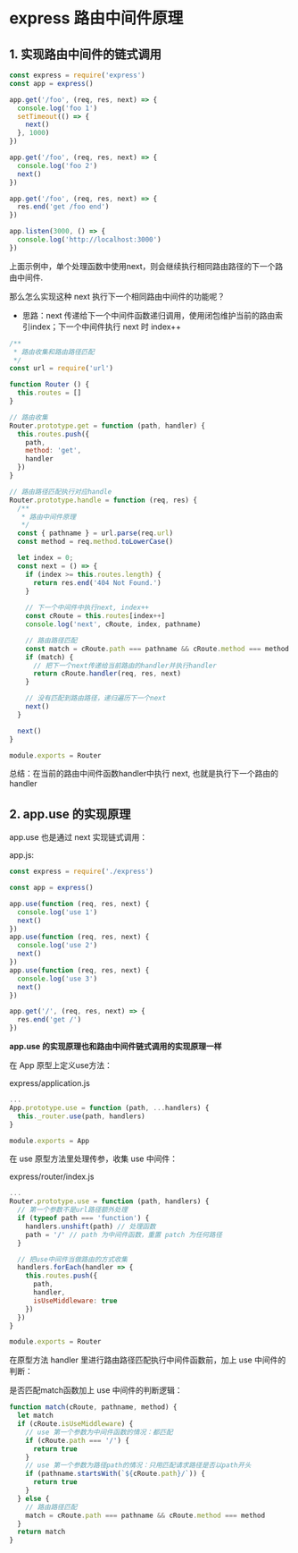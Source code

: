# express 路由中间件原理

## 1. 实现路由中间件的链式调用

```js
const express = require('express')
const app = express()

app.get('/foo', (req, res, next) => {
  console.log('foo 1')
  setTimeout(() => {
    next()
  }, 1000)
})

app.get('/foo', (req, res, next) => {
  console.log('foo 2')
  next()
})

app.get('/foo', (req, res, next) => {
  res.end('get /foo end')
})

app.listen(3000, () => {
  console.log('http://localhost:3000')
})
```

上面示例中，单个处理函数中使用next，则会继续执行相同路由路径的下一个路由中间件.

那么怎么实现这种 next 执行下一个相同路由中间件的功能呢？

* 思路：next 传递给下一个中间件函数递归调用，使用闭包维护当前的路由索引index；下一个中间件执行 next 时 index++

```js
/**
 * 路由收集和路由路径匹配
 */
const url = require('url')

function Router () {
  this.routes = []
}

// 路由收集
Router.prototype.get = function (path, handler) {
  this.routes.push({
    path,
    method: 'get',
    handler
  })
}

// 路由路径匹配执行对应handle
Router.prototype.handle = function (req, res) {
  /**
   * 路由中间件原理
   */
  const { pathname } = url.parse(req.url)
  const method = req.method.toLowerCase()

  let index = 0;
  const next = () => {
    if (index >= this.routes.length) {
      return res.end('404 Not Found.')
    }
    
    // 下一个中间件中执行next, index++ 
    const cRoute = this.routes[index++]
    console.log('next', cRoute, index, pathname)

    // 路由路径匹配
    const match = cRoute.path === pathname && cRoute.method === method
    if (match) {
      // 把下一个next传递给当前路由的handler并执行handler
      return cRoute.handler(req, res, next)
    }

    // 没有匹配到路由路径，递归遍历下一个next
    next()
  }

  next()
}

module.exports = Router

```

总结：在当前的路由中间件函数handler中执行 next, 也就是执行下一个路由的handler

## 2. app.use 的实现原理

app.use 也是通过 next 实现链式调用：

app.js:

```js
const express = require('./express')

const app = express()

app.use(function (req, res, next) {
  console.log('use 1')
  next()
})
app.use(function (req, res, next) {
  console.log('use 2')
  next()
})
app.use(function (req, res, next) {
  console.log('use 3')
  next()
})

app.get('/', (req, res, next) => {
  res.end('get /')
})
```

<b>app.use 的实现原理也和路由中间件链式调用的实现原理一样</b>

在 App 原型上定义use方法：

express/application.js

```js
...
App.prototype.use = function (path, ...handlers) {
  this._router.use(path, handlers)
}

module.exports = App
```
在 use 原型方法里处理传参，收集 use 中间件：

express/router/index.js

```js
...
Router.prototype.use = function (path, handlers) {
  // 第一个参数不是url路径额外处理
  if (typeof path === 'function') {
    handlers.unshift(path) // 处理函数
    path = '/' // path 为中间件函数，重置 patch 为任何路径
  }

  // 把use中间件当做路由的方式收集
  handlers.forEach(handler => {
    this.routes.push({
      path,
      handler,
      isUseMiddleware: true
    })
  })
}

module.exports = Router
```

在原型方法 handler 里进行路由路径匹配执行中间件函数前，加上 use 中间件的判断：

是否匹配match函数加上 use 中间件的判断逻辑：

```js
function match(cRoute, pathname, method) {
  let match
  if (cRoute.isUseMiddleware) {
    // use 第一个参数为中间件函数的情况：都匹配
    if (cRoute.path === '/') {
      return true
    }
    // use 第一个参数为路径path的情况：只用匹配请求路径是否以path开头
    if (pathname.startsWith(`${cRoute.path}/`)) {
      return true
    }
  } else {
    // 路由路径匹配
    match = cRoute.path === pathname && cRoute.method === method
  }
  return match
}
```